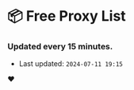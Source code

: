 # :package: Free Proxy List
### Updated every 15 minutes.

- Last updated: `2024-07-11 19:15`

:heart:
